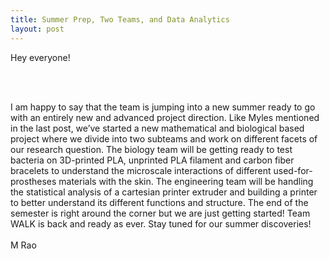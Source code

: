 ```yaml
---
title: Summer Prep, Two Teams, and Data Analytics
layout: post
---
```


Hey everyone!
	
<br><br>

I am happy to say that the team is jumping into a new summer ready to go with an entirely new and advanced project direction. Like Myles mentioned in the last post, we’ve started a new mathematical and biological based project where we divide into two subteams and work on different facets of our research question. The biology team will be getting ready to test bacteria on 3D-printed PLA, unprinted PLA filament and carbon fiber bracelets to understand the microscale interactions of different used-for-prostheses materials with the skin. The engineering team will be handling the statistical analysis of a cartesian printer extruder and building a printer to better understand its different functions and structure. The end of the semester is right around the corner but we are just getting started! Team WALK is back and ready as ever.
Stay tuned for our summer discoveries!
<br><br>
M Rao

